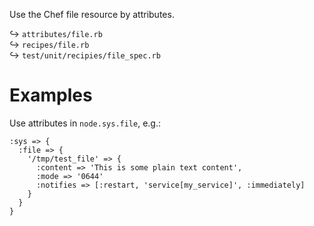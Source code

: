 
Use the Chef file resource by attributes.

↪ `attributes/file.rb`  
↪ `recipes/file.rb`  
↪ `test/unit/recipies/file_spec.rb`  

# Examples

Use attributes in `node.sys.file`, e.g.:

    :sys => {
      :file => {
        '/tmp/test_file' => {
          :content => 'This is some plain text content',
          :mode => '0644'
          :notifies => [:restart, 'service[my_service]', :immediately]
        }
      }
    }

